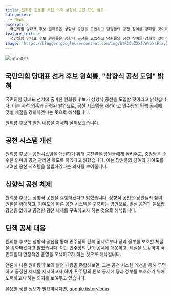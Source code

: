 ```yaml
---
title: 원희룡 한동훈 사천 의혹 상향식 공천 도입 발표
categories:
  - News
excerpt: >
  국민의힘 당대표 후보 원희룡은 상향식 공천을 도입하고 당원들의 공천 참여를 강화할 것이라고 밝혔다. 그는 민주당의 탄핵 공세를 비판하며 상향식 공천이 당과 정부를 지킬 체질 강화의 시작이라고 주장했다. 또한, 사천 의혹과 관련하여 한동훈 후보를 겨냥하여 공천 시스템 개선을 강조했다.
feature_text: >
  국민의힘 당대표 후보 원희룡은 상향식 공천을 도입하고 당원들의 공천 참여를 강화할 것이라고 밝혔다. 그는 민주당의 탄핵 공세를 비판하며 상향식 공천이 당과 정부를 지킬 체질 강화의 시작이라고 주장했다. 또한, 사천 의혹과 관련하여 한동훈 후보를 겨냥하여 공천 시스템 개선을 강조했다.
image: 'https://blogger.googleusercontent.com/img/b/R29vZ2xl/AVvXsEixyZcFfHzMRdzZMjFBmAUKJYCLCGyLL1o632UiGVXcaFdKo_bkvkuCioo0uUKlGfBVcT3P84aROyZIXSBEx3Aw5nCQ3pTgDom1WDC4m8eifvWiAmWEEVb4x6G_l8C0QH225ldMjyaFvpxGEBGNO37VmDTDMHGhJPq73UglMfDca1-0aw/s1600/blogspot.png'
---
```


<p><img src="https://blogger.googleusercontent.com/img/b/R29vZ2xl/AVvXsEixyZcFfHzMRdzZMjFBmAUKJYCLCGyLL1o632UiGVXcaFdKo_bkvkuCioo0uUKlGfBVcT3P84aROyZIXSBEx3Aw5nCQ3pTgDom1WDC4m8eifvWiAmWEEVb4x6G_l8C0QH225ldMjyaFvpxGEBGNO37VmDTDMHGhJPq73UglMfDca1-0aw/s1600/blogspot.png" alt="info 속보" /></p>

<h2 data-ke-size="size26">국민의힘 당대표 선거 후보 원희룡, "상향식 공천 도입" 밝혀</h2>

<p>국민의힘 당대표 선거에 출마한 원희룡 후보가 상향식 공천을 도입할 것이라고 밝혔습니다. 이는 사천 의혹과 관련된 발언으로, 공천 시스템을 개선하고 민주당의 탄핵 공세에 맞설 체질을 강화하겠다는 뜻으로 해석됩니다.</p>

<p data-ke-size="size16">원희룡 후보의 발언 내용을 자세히 살펴보겠습니다.</p>

<h2 data-ke-size="size24">공천 시스템 개선</h2>

<p>원희룡 후보는 공천시스템을 개선하기 위해 공천권을 당원들에게 돌려주고, 중앙당은 순수한 의미의 공천 관리만 하도록 하겠다고 밝혔습니다. 이는 당원들의 참여와 기여도를 고려한 공천 시스템을 설립하겠다는 의지를 보여줍니다.</p>

<h2 data-ke-size="size24">상향식 공천 체제</h2>

<p>원희룡 후보는 상향식 공천을 실행하겠다고 밝혔습니다. 상향식 공천은 당원들의 참여 권한을 확대하고, 기여도에 따른 공천 시스템을 구축하는 방안으로, 밀실 공천과 듣보잡 공천을 없애고 공정한 공천 체제를 구축하고자 하는 것으로 해석됩니다.</p>

<h2 data-ke-size="size24">탄핵 공세 대응</h2>

<p>원희룡 후보는 상향식 공천을 통해 민주당의 탄핵 공세로부터 당과 정부를 보호할 체질을 강화하겠다고 밝혔습니다. 이는 민주당의 탄핵 공세에 대응하고, 체질을 보강하여 국민의힘의 안정적인 운영을 모색하고자 하는 것으로 해석됩니다.</p>

<p>언론에 나온 원희룡 후보의 발언 내용을 종합해보면, 그는 공천 시스템 개선을 통해 투명하고 공정한 체제를 제시하고자 하며, 민주당의 탄핵 공세에 당과 정부를 보호하기 위해 노력하고자 하는 의지를 보여주고 있습니다.</p>
유용한 생활 정보가 필요하시다면, <a href="https://qoogle.tistory.com" rel="dofollow">qoogle.tistory.com</a>


